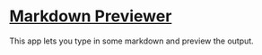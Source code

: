 # [Markdown Previewer](https://kaykay1424.github.io/markdown-previewer/)

This app lets you type in some markdown and preview the output.


